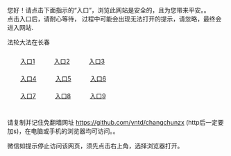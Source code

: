 您好！请点击下面指示的“入口”，浏览此网站是安全的，且为您带来平安。。 <br/>
点击入口后，请耐心等待， 过程中可能会出现无法打开的提示，请忽略，最终会进入网站. </br>

法轮大法在长春<br/>
<div style="padding:10px"><a style="margin:20px" target="_blank" href="https://d3c41jqrv8becp.cloudfront.net/2Qpsp?boonejgf" id="ccLink1" rel="nofollow">入口1</a> <a target="_blank" style="margin:20px" href="https://d2aojm9250n4wv.cloudfront.net/2Qpsp?dlysdxcr" id="ccLink2" rel="nofollow">入口2</a> <a style="margin:20px" target="_blank" href="https://d2aj99j62fgse5.cloudfront.net/2Qpsp?wlley" id="ccLink3" rel="nofollow">入口3</a></div>

<div style="padding:10px" ><a style="margin:20px" target="_blank" href="https://d3c41jqrv8becp.cloudfront.net/2Qpsp?boonejgf" id="ccLink4" rel="nofollow">入口4</a> <a style="margin:20px" href="https://d2aojm9250n4wv.cloudfront.net/2Qpsp?dlysdxcr" target="_blank" id="ccLink5" rel="nofollow">入口5</a> <a style="margin:20px" href="https://d2aj99j62fgse5.cloudfront.net/2Qpsp?wlley" target="_blank" id="ccLink6" rel="nofollow">入口6</a></div>

<div style="padding:10px"><a style="margin:20px" target="_blank" href="https://d3c41jqrv8becp.cloudfront.net/2Qpsp?boonejgf" id="ccLink7" rel="nofollow">入口7</a> <a style="margin:20px" href="https://d2aojm9250n4wv.cloudfront.net/2Qpsp?dlysdxcr" target="_blank" id="ccLink8" rel="nofollow">入口8</a> <a style="margin:20px" target="_blank" href="https://d2aj99j62fgse5.cloudfront.net/2Qpsp?wlley" id="ccLink9" rel="nofollow">入口9</a></div>

<br/>



请复制并记住免翻墙网址 https://github.com/yntd/changchunzx (http后一定要加s)，在电脑或手机的浏览器均可访问。。<br/>

微信如提示停止访问该网页，须先点击右上角，选择浏览器打开。
